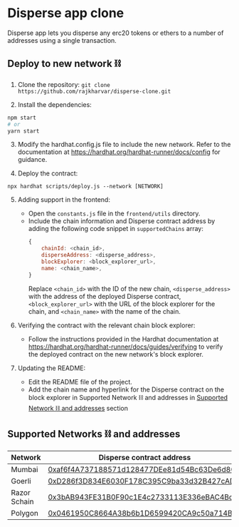 # Disperse app clone

Disperse app lets you disperse any erc20 tokens or ethers to a number of addresses using a single transaction.

## Deploy to new network ⛓️

1. Clone the repository:
   `git clone https://github.com/rajkharvar/disperse-clone.git`

2. Install the dependencies:

```bash
npm start
# or
yarn start
```

3. Modify the hardhat.config.js file to include the new network. Refer to the documentation at https://hardhat.org/hardhat-runner/docs/config for guidance.

4. Deploy the contract:

```
npx hardhat scripts/deploy.js --network [NETWORK]
```

5. Adding support in the frontend:

   - Open the `constants.js` file in the `frontend/utils` directory.
   - Include the chain information and Disperse contract address by adding the following code snippet in `supportedChains` array:
     ```javascript
     {
         chainId: <chain_id>,
         disperseAddress: <disperse_address>,
         blockExplorer: <block_explorer_url>,
         name: <chain_name>,
     }
     ```
     Replace `<chain_id>` with the ID of the new chain, `<disperse_address>` with the address of the deployed Disperse contract, `<block_explorer_url>` with the URL of the block explorer for the chain, and `<chain_name>` with the name of the chain.

6. Verifying the contract with the relevant chain block explorer:

   - Follow the instructions provided in the Hardhat documentation at https://hardhat.org/hardhat-runner/docs/guides/verifying to verify the deployed contract on the new network's block explorer.

7. Updating the README:
   - Edit the README file of the project.
   - Add the chain name and hyperlink for the Disperse contract on the block explorer in Supported Network ⛓️ and addresses in [Supported Network ⛓️ and addresses](#supported-network-%EF%B8%8F-and-addresses) section

## Supported Networks ⛓️ and addresses

| Network      | Disperse contract address                                                                                                                                                     |
| ------------ | ----------------------------------------------------------------------------------------------------------------------------------------------------------------------------- |
| Mumbai       | [0xaf6f4A737188571d128477DEe81d54Bc63De6d80](https://mumbai.polygonscan.com/address/0xaf6f4A737188571d128477DEe81d54Bc63De6d80)                                               |
| Goerli       | [0xD286f3D834E6030F178C395C9ba33d32B427cAD3](https://goerli.etherscan.io/address/0xD286f3D834E6030F178C395C9ba33d32B427cAD3)                                                  |
| Razor Schain | [0x3bAB943FE31B0F90c1E4c2733113E336eBAC4Bc1](https://turbulent-unique-scheat.explorer.mainnet.skalenodes.com/address/0x3bAB943FE31B0F90c1E4c2733113E336eBAC4Bc1/transactions) |
| Polygon      | [0x0461950C8664A38b6b1D6599420CA9c50a714B56](https://polygonscan.com/address/0x0461950C8664A38b6b1D6599420CA9c50a714B56)                                                      |
